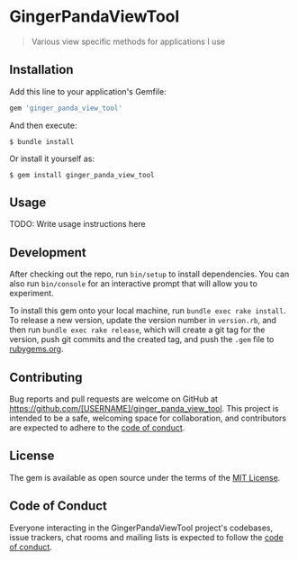 # GingerPandaViewTool

> Various view specific methods for applications I use

## Installation

Add this line to your application's Gemfile:

```ruby
gem 'ginger_panda_view_tool'
```

And then execute:

    $ bundle install

Or install it yourself as:

    $ gem install ginger_panda_view_tool

## Usage

TODO: Write usage instructions here

## Development

After checking out the repo, run `bin/setup` to install dependencies. You can also run `bin/console` for an interactive prompt that will allow you to experiment.

To install this gem onto your local machine, run `bundle exec rake install`. To release a new version, update the version number in `version.rb`, and then run `bundle exec rake release`, which will create a git tag for the version, push git commits and the created tag, and push the `.gem` file to [rubygems.org](https://rubygems.org).

## Contributing

Bug reports and pull requests are welcome on GitHub at https://github.com/[USERNAME]/ginger_panda_view_tool. This project is intended to be a safe, welcoming space for collaboration, and contributors are expected to adhere to the [code of conduct](https://github.com/[USERNAME]/ginger_panda_view_tool/blob/master/CODE_OF_CONDUCT.md).

## License

The gem is available as open source under the terms of the [MIT License](https://opensource.org/licenses/MIT).

## Code of Conduct

Everyone interacting in the GingerPandaViewTool project's codebases, issue trackers, chat rooms and mailing lists is expected to follow the [code of conduct](https://github.com/[USERNAME]/ginger_panda_view_tool/blob/master/CODE_OF_CONDUCT.md).

